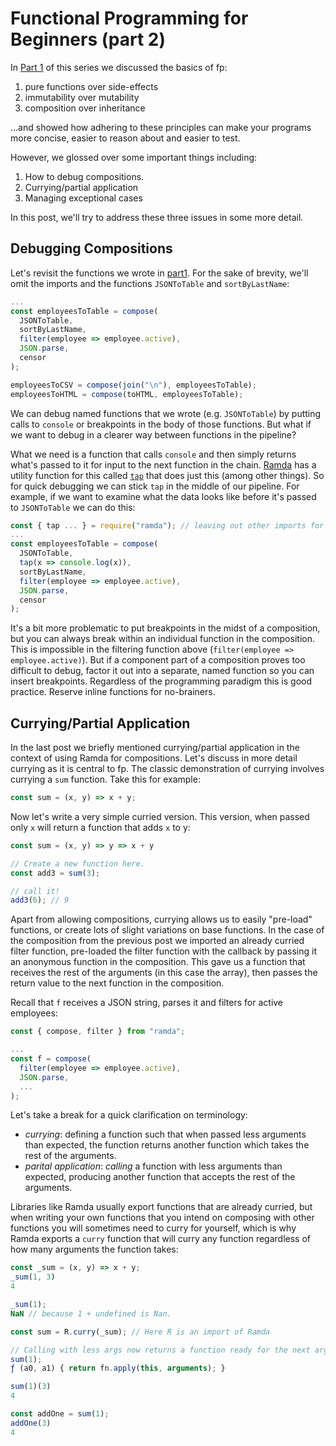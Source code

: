 # Functional Programming for Beginners (part 2)
In [Part 1](part1.md) of this series we discussed the basics of fp:

1. pure functions over side-effects
1. immutability over mutability
1. composition over inheritance

...and showed how adhering to these principles can make your programs more concise, easier to reason about and easier to test.

However, we glossed over some important things including:

1. How to debug compositions.
1. Currying/partial application
1. Managing exceptional cases

In this post, we'll try to address these three issues in some more detail.

## Debugging Compositions
Let's revisit the functions we wrote in [part1](part1.md). For the sake of brevity, we'll omit the imports and the functions `JSONToTable` and `sortByLastName`:

```js
...
const employeesToTable = compose(
  JSONToTable,
  sortByLastName,
  filter(employee => employee.active),
  JSON.parse,
  censor
);

employeesToCSV = compose(join("\n"), employeesToTable);
employeesToHTML = compose(toHTML, employeesToTable);
```

We can debug named functions that we wrote (e.g. `JSONToTable`) by putting calls to `console` or breakpoints
in the body of those functions. But what if we want to debug in a clearer way between functions in the pipeline?

What we need is a function that calls `console` and then simply returns what's passed to it for input to the next function in the chain. [Ramda](https://ramdajs.com/) has a utility function for this called [`tap`](https://ramdajs.com/docs/#tap) that does just this (among other things). So for quick debugging we can stick `tap` in the middle of our pipeline. For example, if we want
to examine what the data looks like before it's passed to `JSONToTable` we can do this:

```js
const { tap ... } = require("ramda"); // leaving out other imports for brevity.
...
const employeesToTable = compose(
  JSONToTable,
  tap(x => console.log(x)),
  sortByLastName,
  filter(employee => employee.active),
  JSON.parse,
  censor
);
```

It's a bit more problematic to put breakpoints in the midst of a composition, but you can always break within an individual
function in the composition. This is impossible in the filtering function above (`filter(employee => employee.active)`). But
if a component part of a composition proves too difficult to debug, factor it out into a separate, named function so you can
insert breakpoints. Regardless of the programming paradigm this is good practice. Reserve inline functions for no-brainers.

## Currying/Partial Application

In the last post we briefly mentioned currying/partial application in the context of using Ramda for compositions. Let's discuss in more detail currying as it is
central to fp. The classic demonstration of currying involves currying a `sum` function. Take this for example:

```js
const sum = (x, y) => x + y;
```

Now let's write a very simple curried version. This version, when passed only `x` will return a function that adds `x` to y:

```js
const sum = (x, y) => y => x + y

// Create a new function here.
const add3 = sum(3);

// call it!
add3(6); // 9
```

Apart from allowing compositions, currying allows us to easily  "pre-load" functions, or create lots of slight variations on base functions. In the case of the composition from the previous post we imported an already curried filter function, pre-loaded the filter function with the callback by passing it an anonymous function in the composition. This gave us a function that receives the rest of the arguments (in this case the array), then passes the return value to the next function in the composition. 

Recall that `f` receives a JSON string, parses it and filters for active employees:

```js
const { compose, filter } from "ramda";

...
const f = compose(
  filter(employee => employee.active),
  JSON.parse,
  ...
);
```

Let's take a break for a quick clarification on terminology:

* *currying*: defining a function such that when passed less arguments than expected, the function returns another function which takes the rest of the arguments.
* *parital application*: *calling* a function with less arguments than expected, producing another function that accepts the rest of the arguments.

Libraries like Ramda usually export functions that are already curried, but when writing your own functions that you intend on composing with other functions
you will sometimes need to curry for yourself, which is why Ramda exports a `curry` function that will curry any function regardless of how many arguments the
function takes:

```js
const _sum = (x, y) => x + y;
_sum(1, 3)
4

_sum(1);
NaN // because 1 + undefined is Nan.

const sum = R.curry(_sum); // Here R is an import of Ramda

// Calling with less args now returns a function ready for the next argument
sum(1);
ƒ (a0, a1) { return fn.apply(this, arguments); } 

sum(1)(3)
4

const addOne = sum(1);
addOne(3)
4
```

